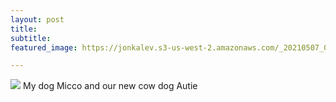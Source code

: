 ```yaml
---
layout: post
title: 
subtitle: 
featured_image: https://jonkalev.s3-us-west-2.amazonaws.com/_20210507_02.jpg

---
```

  <figcaption>
  <img src="https://jonkalev.s3-us-west-2.amazonaws.com/_20210507_02.jpg">
  My dog Micco and our new cow dog Autie</figcaption>
